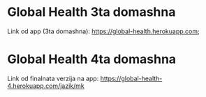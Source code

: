 ﻿# Global Health 3ta domashna
 
 Link od app (3ta domashna): https://global-health.herokuapp.com;

# Global Health 4ta domashna

Link od finalnata verzija na app: https://global-health-4.herokuapp.com/jazik/mk